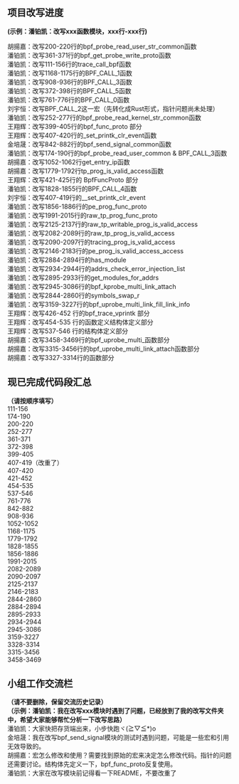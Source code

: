 ## 项目改写进度
**(示例：潘铂凯：改写xxx函数模块，xxx行-xxx行)**

胡揚嘉：改写200-220行的bpf_probe_read_user_str_common函数 <br>
潘铂凯：改写361-371行的bpf_get_probe_write_proto函数 <br>
潘铂凯：改写111-156行的trace_call_bpf函数 <br>
潘铂凯：改写1168-1175行的BPF_CALL_1函数 <br>
潘铂凯：改写908-936行的BPF_CALL_3函数 <br>
潘铂凯：改写372-398行的BPF_CALL_5函数 <br>
潘铂凯：改写761-776行的BPF_CALL_0函数 <br>
刘宇恒：改写BPF_CALL_2这一宏（先转化成Rust形式，指针问题尚未处理） <br>
潘铂凯：改写252-277行的bpf_probe_read_kernel_str_common函数 <br>
王翔辉：改写399-405行的bpf_func_proto 部分 <br>
王翔辉：改写407-420行的_set_printk_clr_event函数 <br>
金培晟：改写842-882行的bpf_send_signal_common函数 <br>
潘铂凯：改写174-190行的bpf_probe_read_user_common & BPF_CALL_3函数 <br>
胡揚嘉：改写1052-1062行get_entry_ip函数 <br>
胡揚嘉：改写1779-1792行tp_prog_is_valid_access函数 <br>
王翔辉：改写421-425行的 BpfFuncProto 部分 <br>
潘铂凯：改写1828-1855行的BPF_CALL_4函数 <br>
刘宇恒：改写407-419行的__set_printk_clr_event<br>
潘铂凯：改写1856-1886行的pe_prog_func_proto<br>
潘铂凯：改写1991-2015行的raw_tp_prog_func_proto<br>
潘铂凯：改写2125-2137行的raw_tp_writable_prog_is_valid_access<br>
潘铂凯：改写2082-2089行的raw_tp_prog_is_valid_access<br>
潘铂凯：改写2090-2097行的tracing_prog_is_valid_access<br>
潘铂凯：改写2146-2183行的pe_prog_is_valid_access_access<br>
潘铂凯：改写2884-2894行的has_module<br>
潘铂凯：改写2934-2944行的addrs_check_error_injection_list<br>
潘铂凯：改写2895-2933行的get_modules_for_addrs<br>
潘铂凯：改写2945-3086行的bpf_kprobe_multi_link_attach<br>
潘铂凯：改写2844-2860行的symbols_swap_r<br>
潘铂凯：改写3159-3227行的bpf_uprobe_multi_link_fill_link_info<br>
王翔辉：改写426-452 行的bpf_trace_vprintk 部分 <br>
王翔辉：改写454-535 行的函数定义结构体定义部分 <br>
王翔辉：改写537-546 行的结构体定义部分 <br>
胡揚嘉：改写3458-3469行的bpf_uprobe_multi_函数部分  <br>
胡揚嘉：改写3315-3456行的bpf_uprobe_multi_link_attach函数部分  <br>
胡揚嘉：改写3327-3314行的函数部分  <br>

## 现已完成代码段汇总
**（请按顺序填写）** <br>
111-156 <br>
174-190 <br>
200-220 <br>
252-277 <br>
361-371 <br>
372-398 <br>
399-405 <br>
407-419（改重了）<br>
407-420 <br>
421-452 <br>
454-535 <br>
537-546 <br>
761-776 <br>
842-882 <br>
908-936 <br>
1052-1052<br>
1168-1175 <br>
1779-1792<br>
1828-1855<br>
1856-1886<br>
1991-2015<br>
2082-2089<br>
2090-2097<br>
2125-2137<br>
2146-2183<br>
2844-2860<br>
2884-2894<br>
2895-2933<br>
2934-2944<br>
2945-3086<br>
3159-3227<br>
3328-3314<br>
3315-3456<br>
3458-3469<br>



## 小组工作交流栏
**（请不要删除，保留交流历史记录）** <br>
**（示例：潘铂凯：我在改写xxx模块时遇到了问题，已经放到了我的改写文件夹中，希望大家能够帮忙分析一下改写思路）** <br>
潘铂凯：大家快把存货端出来，小步快跑ヾ(≧▽≦*)o <br>
金培晟：我在改写bpf_send_signal模块的测试时遇到问题，可能是一些宏和引用无效导致的。 <br>
胡揚嘉：宏怎么修改和使用？需要找到原始的宏来决定怎么修改代码。指针的问题还需要讨论。结构体先定义一下，bpf_func_proto反复使用。<br>
潘铂凯：大家在改写模块前记得看一下README，不要改重了<br>

